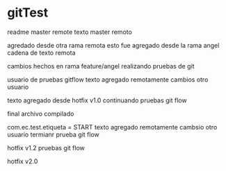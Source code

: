 # gitTest
readme master remote
texto master remoto

agredado desde otra rama remota
esto fue agregado desde la rama angel
cadena de texto remota

cambios hechos en rama feature/angel
realizando pruebas de git

usuario de pruebas gitflow
texto agregado remotamente
cambios otro usuario

texto agregado desde hotfix v1.0
continuando pruebas git flow

final archivo compilado

com.ec.test.etiqueta = START
texto agregado remotamente
cambsio otro usuario
termianr prueba git flow

hotfix v1.2
pruebas git flow

hotfix v2.0